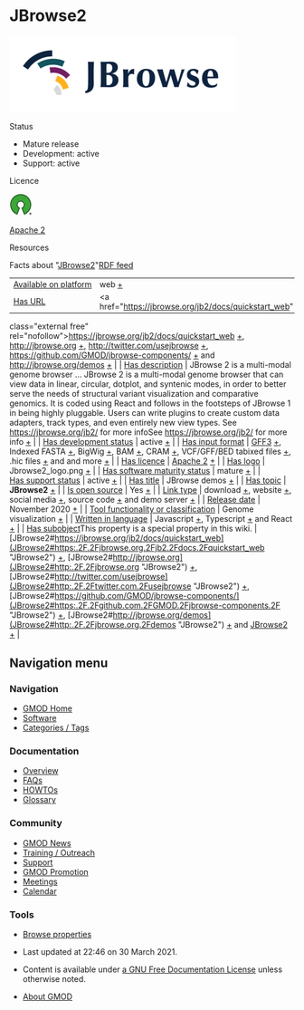 



<span id="top"></span>




# <span dir="auto">JBrowse2</span>










<img
src="https://raw.githubusercontent.com/GMOD/gmod.github.io/main/mediawiki/images/thumb/5/5a/Jbrowse2_logo.png/400px-Jbrowse2_logo.png"
srcset="https://raw.githubusercontent.com/GMOD/gmod.github.io/main/mediawiki/images/thumb/5/5a/Jbrowse2_logo.png/600px-Jbrowse2_logo.png 1.5x, https://raw.githubusercontent.com/GMOD/gmod.github.io/main/mediawiki/images/thumb/5/5a/Jbrowse2_logo.png/800px-Jbrowse2_logo.png 2x"
width="400" height="134" alt="JBrowse 2 logo" />



Status



- Mature release
- Development: active
- Support: active



Licence


<a href="http://opensource.org/" rel="nofollow"><img
src="https://raw.githubusercontent.com/GMOD/gmod.github.io/main/mediawiki/images/thumb/6/66/Osi_symbol.png/40px-Osi_symbol.png"
srcset="https://raw.githubusercontent.com/GMOD/gmod.github.io/main/mediawiki/images/thumb/6/66/Osi_symbol.png/60px-Osi_symbol.png 1.5x, https://raw.githubusercontent.com/GMOD/gmod.github.io/main/mediawiki/images/thumb/6/66/Osi_symbol.png/80px-Osi_symbol.png 2x"
width="40" height="39" alt="} is open source" /></a>



<a href="https://opensource.org/licenses/Apache-2.0"
class="external text" rel="nofollow">Apache 2</a>



Resources







<span class="smwfactboxhead">Facts about
"<span class="swmfactboxheadbrowse">[JBrowse2](Special%3ABrowse/JBrowse2 "Special%3ABrowse/JBrowse2")</span>"</span><span class="smwrdflink"><span class="rdflink">[RDF
feed](http://gmod.org/wiki/Special:ExportRDF/JBrowse2 "Special:ExportRDF/JBrowse2")</span></span>

|  |  |
|----|----|
| [Available on platform](Property%3AAvailable_on_platform "Property:Available on platform") | web <span class="smwsearch">[+](Special%3ASearchByProperty/Available-20on-20platform/web "Special%3ASearchByProperty/Available-20on-20platform/web")</span> |
| [Has URL](Property%3AHas_URL "Property:Has URL") | <a href="https://jbrowse.org/jb2/docs/quickstart_web"
class="external free"
rel="nofollow">https://jbrowse.org/jb2/docs/quickstart_web</a> <span class="smwsearch">[+](Special%3ASearchByProperty/Has-20URL/https%3A-2F-2Fjbrowse.org-2Fjb2-2Fdocs-2Fquickstart_web "Special%3ASearchByProperty/Has-20URL/https:-2F-2Fjbrowse.org-2Fjb2-2Fdocs-2Fquickstart web")</span>, <a href="http://jbrowse.org" class="external free"
rel="nofollow">http://jbrowse.org</a> <span class="smwsearch">[+](Special%3ASearchByProperty/Has-20URL/http%3A-2F-2Fjbrowse.org "Special%3ASearchByProperty/Has-20URL/http%3A-2F-2Fjbrowse.org")</span>, <a href="http://twitter.com/usejbrowse" class="external free"
rel="nofollow">http://twitter.com/usejbrowse</a> <span class="smwsearch">[+](Special%3ASearchByProperty/Has-20URL/http%3A-2F-2Ftwitter.com-2Fusejbrowse "Special%3ASearchByProperty/Has-20URL/http%3A-2F-2Ftwitter.com-2Fusejbrowse")</span>, <a href="https://github.com/GMOD/jbrowse-components/"
class="external free"
rel="nofollow">https://github.com/GMOD/jbrowse-components/</a> <span class="smwsearch">[+](Special%3ASearchByProperty/Has-20URL/https%3A-2F-2Fgithub.com-2FGMOD-2Fjbrowse-2Dcomponents-2F "Special%3ASearchByProperty/Has-20URL/https%3A-2F-2Fgithub.com-2FGMOD-2Fjbrowse-2Dcomponents-2F")</span> and <a href="http://jbrowse.org/demos" class="external free"
rel="nofollow">http://jbrowse.org/demos</a> <span class="smwsearch">[+](Special%3ASearchByProperty/Has-20URL/http%3A-2F-2Fjbrowse.org-2Fdemos "Special%3ASearchByProperty/Has-20URL/http%3A-2F-2Fjbrowse.org-2Fdemos")</span> |
| [Has description](Property%3AHas_description "Property:Has description") | JBrowse 2 is a multi-modal genome browser <span class="smw-highlighter" data-type="2" state="persistent" data-title="Information"><span class="smwtext"> … </span><span class="smwttcontent">JBrowse 2 is a multi-modal genome browser that can view data in linear, circular, dotplot, and syntenic modes, in order to better serve the needs of structural variant visualization and comparative genomics. It is coded using React and follows in the footsteps of JBrowse 1 in being highly pluggable. Users can write plugins to create custom data adapters, track types, and even entirely new view types. See <a href="https://jbrowse.org/jb2/" class="external free"
rel="nofollow">https://jbrowse.org/jb2/</a> for more info</span></span>See <a href="https://jbrowse.org/jb2/" class="external free"
rel="nofollow">https://jbrowse.org/jb2/</a> for more info <span class="smwsearch"><a
href="http://gmod.org/mediawiki/index.php?title=Special%3ASearchByProperty&amp;x=Has-20description%2FJBrowse-202-20is-20a-20multi-2Dmodal-20genome-20browser-20that-20can-20view-20data-20in-20linear%2C-20circular%2C-20dotplot%2C-20and-20syntenic-20modes%2C-20in-20order-20to-20better-20serve-20the-20needs-20of-20structural-20variant-20visualization-20and-20comparative-20genomics.-20It-20is-20coded-20using-20React-20and-20follows-20in-20the-20footsteps-20of-20JBrowse-201-20in-20being-20highly-20pluggable.-20Users-20can-20write-20plugins-20to-20create-20custom-20data-20adapters%2C-20track-20types%2C-20and-20even-20entirely-20new-20view-20types.-20See-20https%3A-2F-2Fjbrowse.org-2Fjb2-2F-20for-20more-20info"
class="external text" rel="nofollow">+</a></span> |
| [Has development status](Property%3AHas_development_status "Property:Has development status") | active <span class="smwsearch">[+](Special%3ASearchByProperty/Has-20development-20status/active "Special%3ASearchByProperty/Has-20development-20status/active")</span> |
| [Has input format](Property%3AHas_input_format "Property:Has input format") | [GFF3](GFF3 "GFF3") <span class="smwsearch">[+](Special%3ASearchByProperty/Has-20input-20format/-5B-5BGFF3-5D-5D "Special%3ASearchByProperty/Has-20input-20format/-5B-5BGFF3-5D-5D")</span>, Indexed FASTA <span class="smwsearch">[+](Special%3ASearchByProperty/Has-20input-20format/Indexed-20FASTA "Special%3ASearchByProperty/Has-20input-20format/Indexed-20FASTA")</span>, BigWig <span class="smwsearch">[+](Special%3ASearchByProperty/Has-20input-20format/BigWig "Special%3ASearchByProperty/Has-20input-20format/BigWig")</span>, BAM <span class="smwsearch">[+](Special%3ASearchByProperty/Has-20input-20format/BAM "Special%3ASearchByProperty/Has-20input-20format/BAM")</span>, CRAM <span class="smwsearch">[+](Special%3ASearchByProperty/Has-20input-20format/CRAM "Special%3ASearchByProperty/Has-20input-20format/CRAM")</span>, VCF/GFF/BED tabixed files <span class="smwsearch">[+](Special%3ASearchByProperty/Has-20input-20format/VCF-2FGFF-2FBED-20tabixed-20files "Special%3ASearchByProperty/Has-20input-20format/VCF-2FGFF-2FBED-20tabixed-20files")</span>, .hic files <span class="smwsearch">[+](Special%3ASearchByProperty/Has-20input-20format/.hic-20files "Special%3ASearchByProperty/Has-20input-20format/.hic-20files")</span> and and more <span class="smwsearch">[+](Special%3ASearchByProperty/Has-20input-20format/and-20more "Special%3ASearchByProperty/Has-20input-20format/and-20more")</span> |
| [Has licence](Property%3AHas_licence "Property:Has licence") | <a href="https://opensource.org/licenses/Apache-2.0"
class="external text" rel="nofollow">Apache 2</a> <span class="smwsearch">[+](Special%3ASearchByProperty/Has-20licence/-5Bhttps%3A-2F-2Fopensource.org-2Flicenses-2FApache-2D2.0-20Apache-202-5D "Special%3ASearchByProperty/Has-20licence/-5Bhttps%3A-2F-2Fopensource.org-2Flicenses-2FApache-2D2.0-20Apache-202-5D")</span> |
| [Has logo](Property%3AHas_logo "Property:Has logo") | Jbrowse2_logo.png <span class="smwsearch">[+](Special%3ASearchByProperty/Has-20logo/Jbrowse2_logo.png "Special%3ASearchByProperty/Has-20logo/Jbrowse2 logo.png")</span> |
| [Has software maturity status](Property%3AHas_software_maturity_status "Property:Has software maturity status") | mature <span class="smwsearch">[+](Special%3ASearchByProperty/Has-20software-20maturity-20status/mature "Special%3ASearchByProperty/Has-20software-20maturity-20status/mature")</span> |
| [Has support status](Property%3AHas_support_status "Property:Has support status") | active <span class="smwsearch">[+](Special%3ASearchByProperty/Has-20support-20status/active "Special%3ASearchByProperty/Has-20support-20status/active")</span> |
| [Has title](Property%3AHas_title "Property:Has title") | JBrowse demos <span class="smwsearch">[+](Special%3ASearchByProperty/Has-20title/JBrowse-20demos "Special%3ASearchByProperty/Has-20title/JBrowse-20demos")</span> |
| [Has topic](Property%3AHas_topic "Property:Has topic") | **JBrowse2** <span class="smwsearch">[+](Special%3ASearchByProperty/Has-20topic/JBrowse2 "Special%3ASearchByProperty/Has-20topic/JBrowse2")</span> |
| [Is open source](Property%3AIs_open_source "Property:Is open source") | Yes <span class="smwsearch">[+](Special%3ASearchByProperty/Is-20open-20source/Yes "Special%3ASearchByProperty/Is-20open-20source/Yes")</span> |
| [Link type](Property%3ALink_type "Property:Link type") | download <span class="smwsearch">[+](Special%3ASearchByProperty/Link-20type/download "Special%3ASearchByProperty/Link-20type/download")</span>, website <span class="smwsearch">[+](Special%3ASearchByProperty/Link-20type/website "Special%3ASearchByProperty/Link-20type/website")</span>, social media <span class="smwsearch">[+](Special%3ASearchByProperty/Link-20type/social-20media "Special%3ASearchByProperty/Link-20type/social-20media")</span>, source code <span class="smwsearch">[+](Special%3ASearchByProperty/Link-20type/source-20code "Special%3ASearchByProperty/Link-20type/source-20code")</span> and demo server <span class="smwsearch">[+](Special%3ASearchByProperty/Link-20type/demo-20server "Special%3ASearchByProperty/Link-20type/demo-20server")</span> |
| [Release date](Property%3ARelease_date "Property:Release date") | November 2020 <span class="smwsearch">[+](Special%3ASearchByProperty/Release-20date/November-202020 "Special%3ASearchByProperty/Release-20date/November-202020")</span> |
| [Tool functionality or classification](Property%3ATool_functionality_or_classification "Property:Tool functionality or classification") | Genome visualization <span class="smwsearch">[+](Special%3ASearchByProperty/Tool-20functionality-20or-20classification/Genome-20visualization "Special%3ASearchByProperty/Tool-20functionality-20or-20classification/Genome-20visualization")</span> |
| [Written in language](Property%3AWritten_in_language "Property:Written in language") | Javascript <span class="smwsearch">[+](Special%3ASearchByProperty/Written-20in-20language/Javascript "Special%3ASearchByProperty/Written-20in-20language/Javascript")</span>, Typescript <span class="smwsearch">[+](Special%3ASearchByProperty/Written-20in-20language/Typescript "Special%3ASearchByProperty/Written-20in-20language/Typescript")</span> and React <span class="smwsearch">[+](Special%3ASearchByProperty/Written-20in-20language/React "Special%3ASearchByProperty/Written-20in-20language/React")</span> |
| <span class="smw-highlighter" data-type="1" state="inline" data-title="Property"><span class="smwbuiltin">[Has subobject](Property%3AHas_subobject "Property:Has subobject")</span><span class="smwttcontent">This property is a special property in this wiki.</span></span> | [JBrowse2#https://jbrowse.org/jb2/docs/quickstart_web](JBrowse2#https:.2F.2Fjbrowse.org.2Fjb2.2Fdocs.2Fquickstart_web "JBrowse2") <span class="smwsearch">[+](Special%3ASearchByProperty/Has-20subobject/JBrowse2-23https%3A-2F-2Fjbrowse.org-2Fjb2-2Fdocs-2Fquickstart_web "Special%3ASearchByProperty/Has-20subobject/JBrowse2-23https:-2F-2Fjbrowse.org-2Fjb2-2Fdocs-2Fquickstart web")</span>, [JBrowse2#http://jbrowse.org](JBrowse2#http:.2F.2Fjbrowse.org "JBrowse2") <span class="smwsearch">[+](Special%3ASearchByProperty/Has-20subobject/JBrowse2-23http%3A-2F-2Fjbrowse.org "Special%3ASearchByProperty/Has-20subobject/JBrowse2-23http%3A-2F-2Fjbrowse.org")</span>, [JBrowse2#http://twitter.com/usejbrowse](JBrowse2#http:.2F.2Ftwitter.com.2Fusejbrowse "JBrowse2") <span class="smwsearch">[+](Special%3ASearchByProperty/Has-20subobject/JBrowse2-23http%3A-2F-2Ftwitter.com-2Fusejbrowse "Special%3ASearchByProperty/Has-20subobject/JBrowse2-23http%3A-2F-2Ftwitter.com-2Fusejbrowse")</span>, [JBrowse2#https://github.com/GMOD/jbrowse-components/](JBrowse2#https:.2F.2Fgithub.com.2FGMOD.2Fjbrowse-components.2F "JBrowse2") <span class="smwsearch">[+](Special%3ASearchByProperty/Has-20subobject/JBrowse2-23https%3A-2F-2Fgithub.com-2FGMOD-2Fjbrowse-2Dcomponents-2F "Special%3ASearchByProperty/Has-20subobject/JBrowse2-23https%3A-2F-2Fgithub.com-2FGMOD-2Fjbrowse-2Dcomponents-2F")</span>, [JBrowse2#http://jbrowse.org/demos](JBrowse2#http:.2F.2Fjbrowse.org.2Fdemos "JBrowse2") <span class="smwsearch">[+](Special%3ASearchByProperty/Has-20subobject/JBrowse2-23http%3A-2F-2Fjbrowse.org-2Fdemos "Special%3ASearchByProperty/Has-20subobject/JBrowse2-23http%3A-2F-2Fjbrowse.org-2Fdemos")</span> and [JBrowse2](JBrowse2#_6174327698e1cf5a1cd7df4cdb9b25c8 "JBrowse2") <span class="smwsearch">[+](Special%3ASearchByProperty/Has-20subobject/JBrowse2-23_6174327698e1cf5a1cd7df4cdb9b25c8 "Special%3ASearchByProperty/Has-20subobject/JBrowse2-23 6174327698e1cf5a1cd7df4cdb9b25c8")</span> |






## Navigation menu









### Navigation



- <span id="n-GMOD-Home">[GMOD Home](Main_Page)</span>
- <span id="n-Software">[Software](GMOD_Components)</span>
- <span id="n-Categories-.2F-Tags">[Categories /
  Tags](Categories)</span>




### Documentation



- <span id="n-Overview">[Overview](Overview)</span>
- <span id="n-FAQs">[FAQs](Category%3AFAQ)</span>
- <span id="n-HOWTOs">[HOWTOs](Category%3AHOWTO)</span>
- <span id="n-Glossary">[Glossary](Glossary)</span>




### Community



- <span id="n-GMOD-News">[GMOD News](GMOD_News)</span>
- <span id="n-Training-.2F-Outreach">[Training /
  Outreach](Training_and_Outreach)</span>
- <span id="n-Support">[Support](Support)</span>
- <span id="n-GMOD-Promotion">[GMOD Promotion](GMOD_Promotion)</span>
- <span id="n-Meetings">[Meetings](Meetings)</span>
- <span id="n-Calendar">[Calendar](Calendar)</span>




### Tools

- <span id="t-smwbrowselink"><a href="Special%3ABrowse/JBrowse2" rel="smw-browse">Browse properties</a></span>



- <span id="footer-info-lastmod">Last updated at 22:46 on 30 March
  2021.</span>
<!-- - <span id="footer-info-viewcount">9,608 page views.</span> -->
- <span id="footer-info-copyright">Content is available under
  <a href="http://www.gnu.org/licenses/fdl-1.3.html" class="external"
  rel="nofollow">a GNU Free Documentation License</a> unless otherwise
  noted.</span>

<!-- -->

- <span id="footer-places-about">[About
  GMOD](GMOD%3AAbout "GMOD%3AAbout")</span>

<!-- -->




